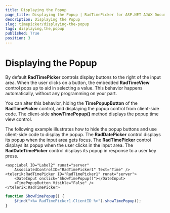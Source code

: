 ```yaml
---
title: Displaying the Popup
page_title: Displaying the Popup | RadTimePicker for ASP.NET AJAX Documentation
description: Displaying the Popup
slug: timepicker/displaying-the-popup
tags: displaying,the,popup
published: True
position: 3
---
```


# Displaying the Popup



By default **RadTimePicker** controls display buttons to the right of the input area. When the user clicks on a button, the embedded **RadTimeView** control pops up to aid in selecting a value. This behavior happens automatically, without any programming on your part.

You can alter this behavior, hiding the **TimePopupButton** of the **RadTimePicker** control, and displaying the popup control from client-side code. The client-side **showTimePopup()** method displays the popup time view control.

The following example illustrates how to hide the popup buttons and use client-side code to display the popup. The **RadDatePicker** control displays its popup when the input area gets focus. The **RadTimePicker** control displays its popup when the user clicks in the input area. The **RadDateTimePicker** control displays its popup in response to a user key press.

````ASPNET
<asp:Label ID="Label2" runat="server"
    AssociatedControlID="RadTimePicker1" Text="Time" />
<telerik:RadTimePicker ID="RadTimePicker1" runat="server">
    <DateInput onclick="ShowTimePopup()"></DateInput>
    <TimePopupButton Visible="False" />
</telerik:RadTimePicker>
````
````JavaScript
function ShowTimePopup() {
    $find("<%= RadTimePicker1.ClientID %>").showTimePopup();
}
````


